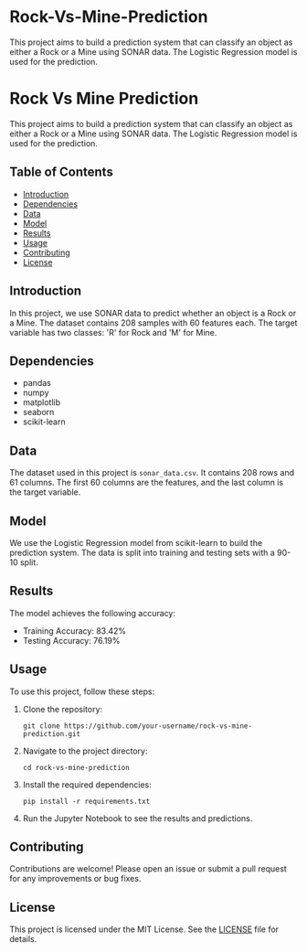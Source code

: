 # Rock-Vs-Mine-Prediction
This project aims to build a prediction system that can classify an object as either a Rock or a Mine using SONAR data. The Logistic Regression model is used for the prediction.


# Rock Vs Mine Prediction

This project aims to build a prediction system that can classify an object as either a Rock or a Mine using SONAR data. The Logistic Regression model is used for the prediction.

## Table of Contents
- [Introduction](#introduction)
- [Dependencies](#dependencies)
- [Data](#data)
- [Model](#model)
- [Results](#results)
- [Usage](#usage)
- [Contributing](#contributing)
- [License](#license)

## Introduction
In this project, we use SONAR data to predict whether an object is a Rock or a Mine. The dataset contains 208 samples with 60 features each. The target variable has two classes: 'R' for Rock and 'M' for Mine.

## Dependencies
- pandas
- numpy
- matplotlib
- seaborn
- scikit-learn

## Data
The dataset used in this project is `sonar_data.csv`. It contains 208 rows and 61 columns. The first 60 columns are the features, and the last column is the target variable.

## Model
We use the Logistic Regression model from scikit-learn to build the prediction system. The data is split into training and testing sets with a 90-10 split.

## Results
The model achieves the following accuracy:
- Training Accuracy: 83.42%
- Testing Accuracy: 76.19%

## Usage
To use this project, follow these steps:

1. Clone the repository:
    ```
    git clone https://github.com/your-username/rock-vs-mine-prediction.git
    ```
2. Navigate to the project directory:
    ```
    cd rock-vs-mine-prediction
    ```
3. Install the required dependencies:
    ```
    pip install -r requirements.txt
    ```
4. Run the Jupyter Notebook to see the results and predictions.

## Contributing
Contributions are welcome! Please open an issue or submit a pull request for any improvements or bug fixes.

## License
This project is licensed under the MIT License. See the [LICENSE](LICENSE) file for details.
